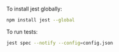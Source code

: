 To install jest globally:
```bash
npm install jest --global
```
To run tests:
```bash
jest spec --notify --config=config.json
```
